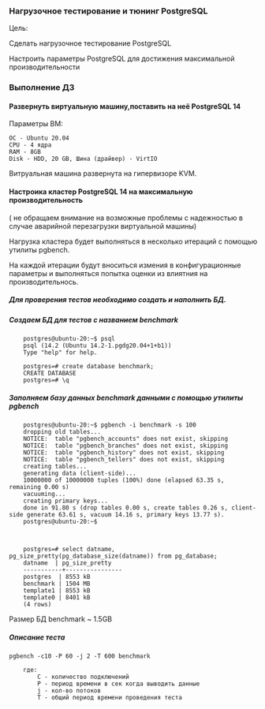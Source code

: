 ### Нагрузочное тестирование и тюнинг PostgreSQL

Цель:

Cделать нагрузочное тестирование PostgreSQL

Настроить параметры PostgreSQL для достижения максимальной производительности

### Выполнение ДЗ

#### Развернуть виртуальную машину,поставить на неё PostgreSQL 14
Параметры ВМ:

    ОС - Ubuntu 20.04
    CPU - 4 ядра
    RAM - 8GB
    Disk - НDD, 20 GB, Шина (драйвер) - VirtIO

Витруальная машина развернута на гипервизоре KVM.

#### Настроика кластер PostgreSQL 14 на максимальную производительность
( не обращаем внимание на возможные проблемы с надежностью в случае аварийной перезагрузки виртуальной машины)

Нагрузка кластера будет выполняться в несколько итераций с помощью утилиты pgbench.

На каждой итерации будут вноситься измения в конфигурационные параметры и выполняться попытка оценки из влиятния на производительнось.

##### Для проверения тестов необходимо создать и наполнить БД.

##### Создаем БД для тестов с названием benchmark

        postgres@ubuntu-20:~$ psql
        psql (14.2 (Ubuntu 14.2-1.pgdg20.04+1+b1))
        Type "help" for help.

        postgres=# create database benchmark;
        CREATE DATABASE
        postgres=# \q

##### Заполняем базу данных benchmark данными с помощью утилиты pgbench

        postgres@ubuntu-20:~$ pgbench -i benchmark -s 100
        dropping old tables...
        NOTICE:  table "pgbench_accounts" does not exist, skipping
        NOTICE:  table "pgbench_branches" does not exist, skipping
        NOTICE:  table "pgbench_history" does not exist, skipping
        NOTICE:  table "pgbench_tellers" does not exist, skipping
        creating tables...
        generating data (client-side)...
        10000000 of 10000000 tuples (100%) done (elapsed 63.35 s, remaining 0.00 s)
        vacuuming...
        creating primary keys...
        done in 91.80 s (drop tables 0.00 s, create tables 0.26 s, client-side generate 63.61 s, vacuum 14.16 s, primary keys 13.77 s).
        postgres@ubuntu-20:~$ 



        postgres=# select datname, pg_size_pretty(pg_database_size(datname)) from pg_database;
        datname  | pg_size_pretty 
        -----------+----------------
        postgres  | 8553 kB
        benchmark | 1504 MB
        template1 | 8553 kB
        template0 | 8401 kB
        (4 rows)

Размер БД  benchmark ~ 1.5GB
##### Описание теста
    pgbench -c10 -P 60 -j 2 -T 600 benchmark 
    
        где:
            C - количество подключений
            P - период времени в сек когда выводить данные
            j - кол-во потоков 
            T - общий период времени проведения теста
